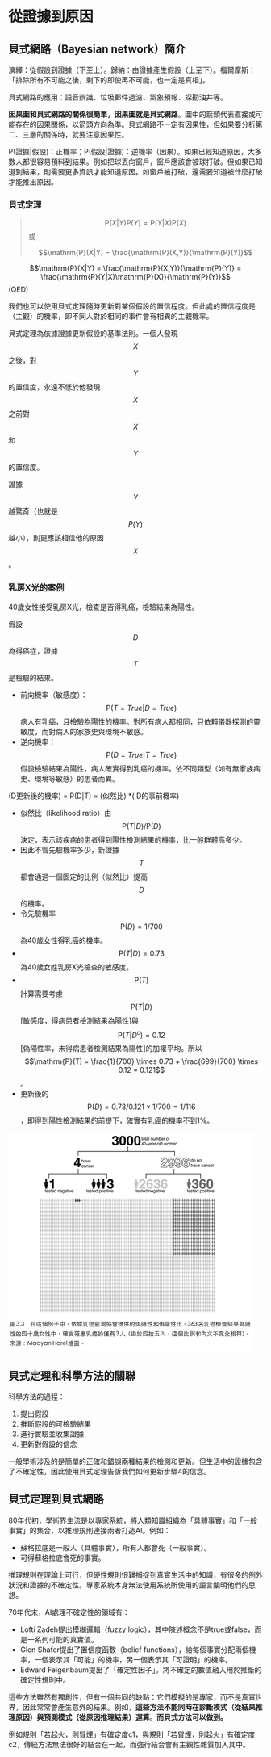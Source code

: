 # 從證據到原因

## 貝式網路（Bayesian network）簡介

演繹：從假設到證據（下至上）。歸納：由證據產生假設（上至下）。福爾摩斯：「排除所有不可能之後，剩下的即使再不可能，也一定是真相」。

貝式網路的應用：語音辨識、垃圾郵件過濾、氣象預報、探勘油井等。

**因果圖和貝式網路的關係很簡單，因果圖就是貝式網路**。圖中的箭頭代表直接或可能存在的因果關係，以箭頭方向為準。貝式網路不一定有因果性，但如果要分析第二、三層的關係時，就要注意因果性。

P\(證據\|假設\)：正機率；P\(假設\|證據\)：逆機率（因果）。如果已經知道原因，大多數人都很容易預料到結果。例如把球丟向窗戶，窗戶應該會被球打破。但如果已知道到結果，則需要更多資訊才能知道原因。如窗戶被打破，還需要知道被什麼打破才能推出原因。

### 貝式定理

> $$\mathrm{P}(X|Y)\mathrm{P}(Y) = \mathrm{P}(Y|X)\mathrm{P}(X)$$或
>
> $$\mathrm{P}(X|Y) = \frac{\mathrm{P}(X,Y)}{\mathrm{P}(Y)}$$

$$\mathrm{P}(X|Y) = \frac{\mathrm{P}(X,Y)}{\mathrm{P}(Y)} = \frac{\mathrm{P}(Y|X)\mathrm{P}(X)}{\mathrm{P}(Y)}$$\(QED\)

我們也可以使用貝式定理隨時更新對某個假設的置信程度。但此處的置信程度是（主觀）的機率，即不同人對於相同的事件會有相異的主觀機率。

貝式定理為依據證據更新假設的基準法則。一個人發現$$X$$之後，對$$Y$$的置信度，永遠不低於他發現$$X$$之前對$$X$$和$$Y$$的置信度。

證據$$Y$$越驚奇（也就是$$P(Y)$$越小），則更應該相信他的原因$$X$$。

### 乳房X光的案例

40歲女性接受乳房X光，檢查是否得乳癌，檢驗結果為陽性。

假設$$D$$為得癌症，證據$$T$$是檢驗的結果。

* 前向機率（敏感度）：$$\mathrm{P}(T=True|D=True)$$病人有乳癌，且檢驗為陽性的機率。對所有病人都相同，只依賴儀器探測的靈敏度，而對病人的家族史與環境不敏感。
* 逆向機率：$$\mathrm{P}(D=True|T=True)$$假設檢驗結果為陽性，病人確實得到乳癌的機率。依不同類型（如有無家族病史、環境等敏感）的患者而異。

\(D更新後的機率\) = P\(D\|T\) = \(似然比\) \*\( D的事前機率\)

* 似然比（likelihood ratio）由$$\mathrm{P}(T|D)/ \mathrm{P}(D)$$決定，表示該疾病的患者得到陽性檢測結果的機率，比一般群體高多少。
* 因此不管先驗機率多少，新證據$$T$$都會通過一個固定的比例（似然比）提高$$D$$的機率。
* 令先驗機率$$\mathrm{P}(D)=1/700$$為40歲女性得乳癌的機率。
* $$\mathrm{P}(T|D)=0.73$$為40歲女姓乳房X光檢查的敏感度。
* $$\mathrm{P}(T)$$計算需要考慮$$\mathrm{P}(T|D)$$\[敏感度，得病患者檢測結果為陽性\]與$$\mathrm{P}(T|D^c)=0.12$$\[偽陽性率，未得病患者檢測結果為陽性\]的加權平均。所以$$\mathrm{P}(T) = \frac{1}{700} \times 0.73 + \frac{699}{700} \times 0.12 = 0.121$$。
* 更新後的$$\mathrm{P}(D)  = 0.73/0.121 \times 1/700 = 1/116$$，即得到陽性檢測結果的前提下，確實有乳癌的機率不到1%。

![&#x507D;&#x967D;&#x6027;&#x6578;&#x91CF;&#x9AD8;&#xFF0C;&#x6240;&#x4EE5;&#x967D;&#x6027;&#x6AA2;&#x67E5;&#x5F97;&#x75C5;&#x6A5F;&#x7387;&#x4F4E;&#x3002;](../../.gitbook/assets/breast_cancer_test-min.png)

## 貝式定理和科學方法的關聯

科學方法的過程：

1. 提出假設
2. 推斷假設的可檢驗結果
3. 進行實驗並收集證據
4. 更新對假設的信念

一般學術涉及的是簡單的正確和錯誤兩種結果的檢測和更新。但生活中的證據包含了不確定性，因此使用貝式定理告訴我們如何更新步驟4的信念。

## 貝式定理到貝式網路

80年代初，學術界主流是以專家系統，將人類知識組織為「具體事實」和「一般事實」的集合，以推理規則連接兩者打造AI。例如：

* 蘇格拉底是一般人（具體事實），所有人都會死（一般事實）。
* 可得蘇格拉底會死的事實。

推理規則在理論上可行，但硬性規則很難捕捉到真實生活中的知識，有很多的例外狀況和證據的不確定性。專家系統本身無法使用系統所使用的語言闡明他們的思想。

70年代末，AI處理不確定性的領域有：

* Lofti Zadeh提出模糊邏輯（fuzzy logic），其中陳述概念不是true或false，而是一系列可能的真實值。
* Glen Shafer提出了置信度函數（belief functions），給每個事實分配兩個機率，一個表示其「可能」的機率，另一個表示其「可證明」的機率。
* Edward Feigenbaum提出了「確定性因子」。將不確定的數值融入用於推斷的確定性規則中。

這些方法雖然有獨創性，但有一個共同的缺點：它們模擬的是專家，而不是真實世界，因此常常會產生意外的結果。例如，**這些方法不能同時在診斷模式（從結果推理原因）與預測模式（從原因推理結果）運算**。**而貝式方法可以做到。**

例如規則「若起火，則冒煙」有確定度c1，與規則「若冒煙，則起火」有確定度c2，傳統方法無法很好的結合在一起，而強行結合會有主觀性雜質加入其中。



